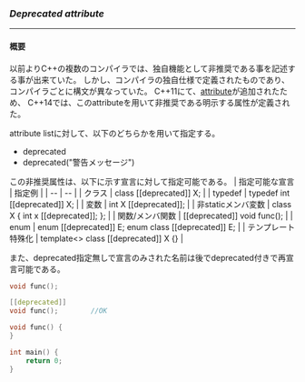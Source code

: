 ### *Deprecated attribute*
---
#### 概要
以前よりC++の複数のコンパイラでは、独自機能として非推奨である事を記述する事が出来ていた。
しかし、コンパイラの独自仕様で定義されたものであり、コンパイラごとに構文が異なっていた。
C++11にて、[attribute](chapter_1/core/attribute.md)が追加されたため、
C++14では、このattributeを用いて非推奨である明示する属性が定義された。

attribute listに対して、以下のどちらかを用いて指定する。

 * deprecated
 * deprecated("警告メッセージ")

この非推奨属性は、以下に示す宣言に対して指定可能である。
 | 指定可能な宣言 | 指定例 |
 | -- | -- |
 | クラス | class [[deprecated]] X; |
 | typedef | typedef int [[deprecated]] X; |
 | 変数 | int X [[deprecated]]; |
 | 非staticメンバ変数 | class X { int x [[deprecated]]; }; |
 | 関数/メンバ関数 | [[deprecated]] void func(); |
 | enum | enum [[deprecated]] E; enum class [[deprecated]] E; |
 | テンプレート特殊化 | template<> class [[deprecated]] X<int> {} |

また、deprecated指定無しで宣言のみされた名前は後でdeprecated付きで再宣言可能である。

```c++
void func();

[[deprecated]]
void func();        //OK

void func() {
}

int main() {
    return 0;
}

```

